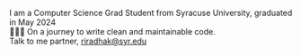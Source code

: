 I am a Computer Science Grad Student from Syracuse University, graduated in May 2024 </br>
🙋🏽‍♀️
On a journey to write clean and maintainable code. </br>
Talk to me partner, riradhak@syr.edu


<!---
ritikaradhakrishnan/ritikaradhakrishnan is a ✨ special ✨ repository because its `README.md` (this file) appears on your GitHub profile.
You can click the Preview link to take a look at your changes.
--->
